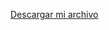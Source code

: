 <a href="https://github.com/mclovin65/hospital-/releases/download/v1.0/proyecto hospital.jar" download="proyecto hospital.jar">Descargar mi archivo</a>


